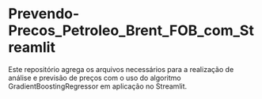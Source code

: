 # Prevendo-Precos_Petroleo_Brent_FOB_com_Streamlit
Este repositório agrega os arquivos necessários para a realização de análise e previsão de preços com o uso do algoritmo GradientBoostingRegressor em aplicação no Streamlit.
